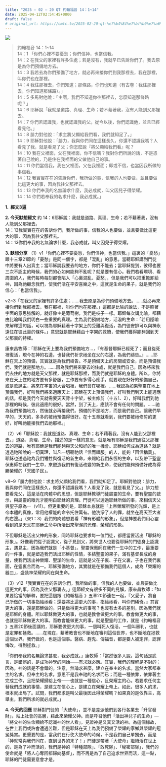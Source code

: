 ```yaml
---
title: "2025 – 02 – 20 QT 約翰福音 14：1~14"
date: 2025-04-12T02:54:45+0800
draft: false
# original_url: https://cmtc.tw/2025-02-20-qt-%e7%b4%84%e7%bf%b0%e7%a6%8f%e9%9f%b3-14%ef%bc%9a114
---
```


![](/images/qt.jpg)
> 約翰福音 14：1\~14  
> 14：1 「你們心裡不要憂愁；你們信神，也當信我。  
> 14：2 在我父的家裡有許多住處；若是沒有，我就早已告訴你們了。我去原是為你們預備地方去。  
> 14：3 我若去為你們預備了地方，就必再來接你們到我那裡去，我在那裡，叫你們也在那裡。  
> 14：4 我往那裡去，你們知道；那條路，你們也知道（有古卷：我往那裡去，你們知道那條路）。」  
> 14：5 多馬對他說：「主啊，我們不知道你往那裡去，怎麼知道那條路呢？」  
> 14：6 耶穌說「我就是道路、真理、生命；若不藉著我，沒有人能到父那裡去。  
> 14：7 你們若認識我，也就認識我的父。從今以後，你們認識他，並且已經看見他。」  
> 14：8 腓力對他說：「求主將父顯給我們看，我們就知足了。」  
> 14：9 耶穌對他說：「腓力，我與你們同在這樣長久，你還不認識我嗎？人看見了我，就是看見了父；你怎麼說『將父顯給我們看』呢？  
> 14：10 我在父裡面，父在我裡面，你不信嗎？我對你們所說的話，不是憑著自己說的，乃是住在我裡面的父做他自己的事。  
> 14：11 你們當信我，我在父裡面，父在我裡面；即或不信，也當因我所做的事信我。  
> 14：12 我實實在在的告訴你們，我所做的事，信我的人也要做，並且要做比這更大的事，因為我往父那裡去。  
> 14：13 你們奉我的名無論求什麼，我必成就，叫父因兒子得榮耀。  
> 14：14 你們若奉我的名求什麼，我必成就。」

**1.  經文3遍**

**2. 今天默想經文**
約 14：6耶穌說：我就是道路、真理、生命；若不藉著我，沒有人能到父那裡去。  
14：12我實實在在的告訴你們，我所做的事，信我的人也要做，並且要做比這更大的事，因為我往父那裡去。  
14：13你們奉我的名無論求什麼，我必成就，叫父因兒子得榮耀。

**3. 默想分享**
（1）v1「你們心裡不要憂愁，你們信神，也當信我。」這裏的「憂愁」跟十三章21節的「憂愁」是同一個字，都是「混亂」的意思。當聽耶穌講到門徒中將要有人出賣主；當耶穌說我要去的地方，你們不能去；當耶穌提到，彼得也要三次不認主的時候，我們的心如何能夠不亂呢？就是要有信心。我們若看環境、看周圍的人，我們每時每刻都會陷入「心裏混亂、憂愁」，但是我們可以把重擔卸給神，因為祂顧念我們，使我們活在平安喜樂之中，這就是生命的果子，就是我們的信心：「也當信我」。

v2\~3「在我父的家裡有許多住處；……我去原是為你們預備地方去。……就必再來接你們到我那裡去，我在那裡，叫你們也在那裡。」這都是比喻的說法，不是照著字面的意思強解的，就好像主是葡萄樹，我們是枝子一樣。耶穌每次講比喻，都藉由比喻叫我們明白一些重要的真理。主為我們預備地方，活潑的生命：「若用隱喻來解釋這句話，可以視為耶穌藉著十字架上的受難與復活，為門徒安排可以與神永遠住在彼此裏的條件。」意思就是耶穌藉由十字架的救贖，使我們獲得能夠回到天父那裏的特權。

康來昌牧師：「耶穌在天上要為我們預備地方…，『有基督耶穌已經死了；而且從死裡復活，現今在神的右邊，也替我們祈求祂坐在父的右邊，為我們禱告。』……耶穌在天上的預備，其實就是為我們禱告。不是預備天上的房間或安全，而是預備我們，我們就是那地方。……因為我們將來要去的住處，就是我們自己。因為將來我們去住的地方就是天父那裡，就是耶穌那裡，而我們就是耶穌的身體。所以，你將來在天上住的地方要有多舒服，工作要有多得心應手，就要現在好好的預備自己，或是歌誦主，將來在宇宙的大合唱裡，我們會在哪裡。……我認為如果聖靈在地上預備我們，好叫我們將來適應天上；耶穌在天上預備我們，好叫我們到天上能適應的話，都是我們今天就需要天天背十字架，被主修剪（十五1、2），好叫我們到祂那裡的時候，彼此適應的很好。當然，到了天上，應該不會有任何的問題。……祂為我們預備地方，然後就必再接我們。預備的不是地方，而是我們自己。讓我們早早的，天天的，多多的被祂預備得很好。在十五章就看到，我們要被祂修剪的更好，好叫祂能接我們去祂那裡。」

（2）v6「耶穌說：我就是道路、真理、生命；若不藉著我，沒有人能到父那裡去。」道路、真理、生命，描述的是一樣的意思，就是唯有耶穌是我們通往父那裡去的道路，唯有耶穌是我們能夠與天父和好的唯一機會。耶穌如何成為道路？就是透過祂所說的一切真理，叫凡一切聽祂話「信而順服」的人，能夠「因信稱義」。耶穌也透過祂為我們犧牲與復活的新生命，來賜給我們永恆的生命，以及帶下聖靈保惠師在我們一生中，來塑造我們有復活改變的新生命，使我們能夠預備好成為得勝榮耀的「天國子民」。

v8\~9「腓力對他說：求主將父顯給我們看，我們就知足了。耶穌對他說：腓力，我與你們同在這樣長久，你還不認識我嗎？人看見了我，就是看見了父。」腓力想要看見父，這是活在肉體中的思想，但是耶穌教導門徒屬靈的生命，要有聖靈的啟示，與屬靈的眼光才能明白耶穌的真理。門徒可以透過耶穌所做的事，來相信天父與聖子原為一（v11）。但更重要的是，耶穌本身就是「上帝榮耀所發的光輝，是上帝本體的真像，常用他權能的命令托住萬有。他洗淨了人的罪，就坐在高天至大者的右邊。」（來1：3）我們的肉體想要看「神有形體的形象」，但是神要我們用心靈看到的是天父在耶穌生命中所活出來聖潔的光輝，榮耀的形象。

不但耶穌是活出父神的形象，同時耶穌也要求每一位門徒，都應當要活出「耶穌的形象」。好像我們從子認識父，從子見到父，將來世人也要從耶穌的門徒身上認識主，遇見主，因為我們就是「小基督」。聖靈保惠師在我們一生中的工作，最重要的一件事，就是塑造我們活出耶穌的性情，多結聖靈的果子，滿有基督長成的身量，使我們活出神榮耀、聖潔的生命，這就是父在子裏、子在父裏，子也在我們裏面，在靈裏合而為一。耶穌預備地方，其實就是在預備我們這個人，成為「榮耀的器皿」，盛裝神榮耀的同在與生命。

（3）v12「我實實在在的告訴你們，我所做的事，信我的人也要做，並且要做比這更大的事，因為我往父那裏去。」這節經文有很多不同的見解，康來昌牧師：「如果要恰當的解釋，要把這個跟《約翰福音 》五章20節連在一起，『父愛子，將自己所做的一切事指給祂看；還要將比這更大的事，指給祂看，叫你們稀奇。』其實更大的事，還是耶穌做的。只是做得更大的事呢？也沒有太多的差別，因為我們就是耶穌的身體。所以耶穌做更大的事，也就是教會做更大的事。教會做更大的事，也就是耶穌做更大的事。而教會能做更大的事，就是聖靈的工作，就是《約翰福音 》五章20節後面講的，耶穌要做更大的事，一個叫死人復活，一個叫審判，也就是定罪和拯救。……在現在，藉著教會也不斷地在審判這個世界，也不斷地在拯救這個世界。我們做的，也是這個事。醫病、趕鬼、傳福音，都是要人被定罪，認罪悔改，得到拯救。」

「你們奉我的名無論求甚麼，我必成就。」康牧師：「當然很多人說，這句話是謊言，是錯誤的，是成功神學的開始——有求就必應。其實，我們的理解是不對的；因為，神的話是不會錯的。注意，無論求甚麼，建立在奉主的名求。當然大家都奉主的名求。但奉主的名求，意思不是我奉祂的名求而已；而是一種依靠，依靠著主完成工作，且把榮耀歸給上帝——也就是一種信心，且榮耀主的心。若要求任何主替我們成就的事情，是建立在信心上，是建立在榮耀上帝上。如此，很多人的求，根本就出局了。試問，我們都求是叫父最後因此得榮耀嗎？如果真的是依靠主，高舉主，我們所求的就必成就。」

**4. 今天的回應**
耶穌對門徒的「大使命」，並不是差派他們到各行各業去「升官發財」，站上社會的高層，藉此來榮耀父神。而是呼召他們「活出神兒子的生命」—「將父神的生命顯給不認識神的世人看」，見證神是又真又活的神。為這個緣故，在世上我們或許會遭遇苦難，但是耶穌在天上為我們預備了榮耀的家鄉與榮耀的冠冕獎賞。更重要的是，當我們在行使大使命的時候，不是我們自己單獨去，而是「神就常與我們同在，直到世界的末了！」門徒是帶著「大使命」繼續活在世上的，是為了神而活的，我們是神的「特種部隊」、「敢死隊」、「秘密部隊」，我們的使命就是「將人心奪回都歸向基督」，而不再是為了自己追求世界而活，這一點，耶穌的門徒需要意會才是。
